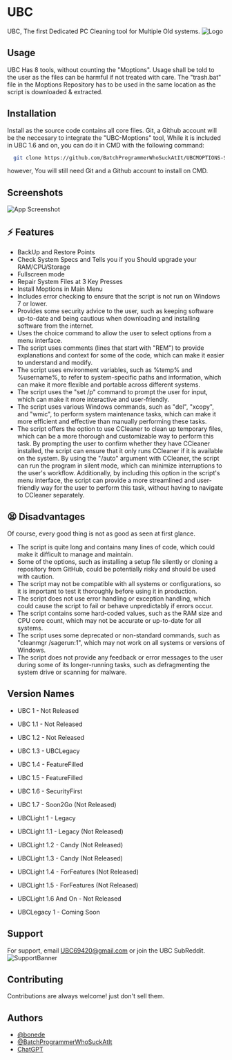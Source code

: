 
# UBC

UBC, The first Dedicated PC Cleaning tool for Multiple Old systems.
![Logo](https://raw.githubusercontent.com/BatchProgrammerWhoSuckAtIt/UBC/main/images/LogoTR.png)

## Usage
UBC Has 8 tools, without counting the "Moptions". Usage shall be told to the user as the files can be harmful if not treated with care. The "trash.bat" file in the Moptions Repository has to be used in the same location as the script is downloaded & extracted.


## Installation

Install as the source code contains all core files. Git, a Github account will be the neccesary to integrate the "UBC-Moptions" tool, While it is included in UBC 1.6 and on, you can do it in CMD with the following command:

```bash
  git clone https://github.com/BatchProgrammerWhoSuckAtIt/UBCMOPTIONS-SourceCode-Github-Release.git
```
however, You will still need Git and a Github account to install on CMD.
    
    
## Screenshots

![App Screenshot](https://raw.githubusercontent.com/BatchProgrammerWhoSuckAtIt/UBC/main/images/Screenshot1.png)


## ⚡ Features

- BackUp and Restore Points
- Check System Specs and Tells you if you Should upgrade your RAM/CPU/Storage
- Fullscreen mode
- Repair System Files at 3 Key Presses
- Install Moptions in Main Menu
- Includes error checking to ensure that the script is not run on Windows 7 or lower.
- Provides some security advice to the user, such as keeping software up-to-date and being cautious when downloading and installing software from the internet.
- Uses the choice command to allow the user to select options from a menu interface.
- The script uses comments (lines that start with "REM") to provide explanations and context for some of the code, which can make it easier to understand and modify.
- The script uses environment variables, such as %temp% and %username%, to refer to system-specific paths and information, which can make it more flexible and portable across different systems.
- The script uses the "set /p" command to prompt the user for input, which can make it more interactive and user-friendly.
- The script uses various Windows commands, such as "del", "xcopy", and "wmic", to perform system maintenance tasks, which can make it more efficient and effective than manually performing these tasks.
- The script offers the option to use CCleaner to clean up temporary files, which can be a more thorough and customizable way to perform this task. By prompting the user to confirm whether they have CCleaner installed, the script can ensure that it only runs CCleaner if it is available on the system. By using the "/auto" argument with CCleaner, the script can run the program in silent mode, which can minimize interruptions to the user's workflow. Additionally, by including this option in the script's menu interface, the script can provide a more streamlined and user-friendly way for the user to perform this task, without having to navigate to CCleaner separately.
## 😫 Disadvantages
Of course, every good thing is not as good as seen at first glance.

- The script is quite long and contains many lines of code, which could make it difficult to manage and maintain.
- Some of the options, such as installing a setup file silently or cloning a repository from GitHub, could be potentially risky and should be used with caution.
- The script may not be compatible with all systems or configurations, so it is important to test it thoroughly before using it in production.
- The script does not use error handling or exception handling, which could cause the script to fail or behave unpredictably if errors occur.
- The script contains some hard-coded values, such as the RAM size and CPU core count, which may not be accurate or up-to-date for all systems.
- The script uses some deprecated or non-standard commands, such as "cleanmgr /sagerun:1", which may not work on all systems or versions of Windows.
- The script does not provide any feedback or error messages to the user during some of its longer-running tasks, such as defragmenting the system drive or scanning for malware.

## Version Names
- UBC 1 - Not Released
- UBC 1.1 - Not Released
- UBC 1.2 - Not Released
- UBC 1.3 - UBCLegacy
- UBC 1.4 - FeatureFilled
- UBC 1.5 - FeatureFilled
- UBC 1.6 - SecurityFirst
- UBC 1.7 - Soon2Go (Not Released)

- UBCLight 1 - Legacy
- UBCLight 1.1 - Legacy (Not Released)
- UBCLight 1.2 - Candy (Not Released)
- UBCLight 1.3 - Candy (Not Released)
- UBCLight 1.4 - ForFeatures (Not Released)
- UBCLight 1.5 - ForFeatures (Not Released)
- UBCLight 1.6 And On - Not Released

- UBCLegacy 1 - Coming Soon
## Support

For support, email UBC69420@gmail.com or join the UBC SubReddit. ![SupportBanner](https://raw.githubusercontent.com/BatchProgrammerWhoSuckAtIt/UBC/main/images/UBCSupport.png)


## Contributing

Contributions are always welcome! just don't sell them.

## Authors

- [@bonede](https://github.com/bonede)
- [@BatchProgrammerWhoSuckAtIt](https://github.com/BatchProgrammerWhoSuckAtIt)
- [ChatGPT](https://openai.com/blog/chatgpt)
